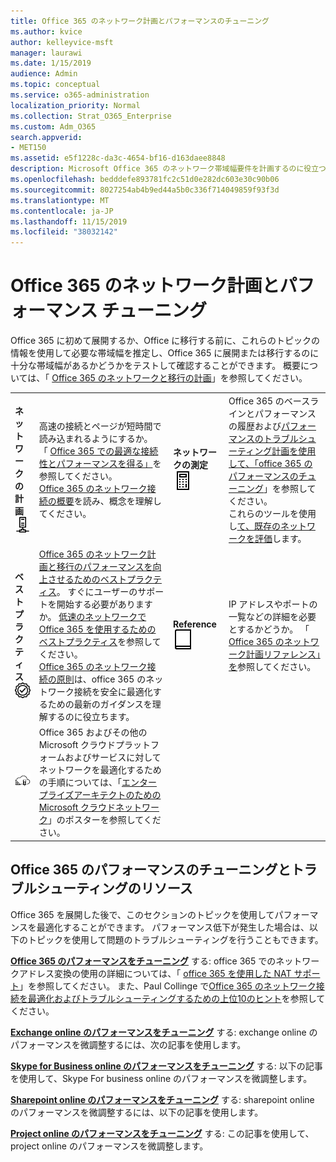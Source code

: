 ```yaml
---
title: Office 365 のネットワーク計画とパフォーマンスのチューニング
ms.author: kvice
author: kelleyvice-msft
manager: laurawi
ms.date: 1/15/2019
audience: Admin
ms.topic: conceptual
ms.service: o365-administration
localization_priority: Normal
ms.collection: Strat_O365_Enterprise
ms.custom: Adm_O365
search.appverid:
- MET150
ms.assetid: e5f1228c-da3c-4654-bf16-d163daee8848
description: Microsoft Office 365 のネットワーク帯域幅要件を計画するのに役立つ情報を示します。 展開後、Office 365 のパフォーマンスを微調整してトラブルシューティングを行うために、ここに戻ってください。
ms.openlocfilehash: bedddefe893781fc2c51d0e282dc603e30c90b06
ms.sourcegitcommit: 8027254ab4b9ed44a5b0c336f714049859f93f3d
ms.translationtype: MT
ms.contentlocale: ja-JP
ms.lasthandoff: 11/15/2019
ms.locfileid: "38032142"
---
```

# <a name="network-planning-and-performance-tuning-for-office-365"></a>Office 365 のネットワーク計画とパフォーマンス チューニング
Office 365 に初めて展開するか、Office に移行する前に、これらのトピックの情報を使用して必要な帯域幅を推定し、Office 365 に展開または移行するのに十分な帯域幅があるかどうかをテストして確認することができます。 概要については、「 [Office 365 のネットワークと移行の計画](network-and-migration-planning.md)」を参照してください。
  
|||||
|:-----|:-----|:-----|:-----|
|**ネットワークの計画** <br/> ![ネットワーク](media/5e9dcd06-601b-4b28-88dc-f524e7548794.png)           <br/> |高速の接続とページが短時間で読み込まれるようにするか。  <br/> 「 [Office 365 での最適な接続性とパフォーマンスを得る」](https://aka.ms/o365perfprinciples)を参照してください。 <br/> [Office 365 のネットワーク接続の概要](https://docs.microsoft.com/office365/enterprise/office-365-networking-overview)を読み、概念を理解してください。  <br/> |**ネットワークの測定** <br/> ![Roi](media/d690a132-4884-40eb-a918-526bb3dff3cc.png)           <br/> |Office 365 のベースラインとパフォーマンスの履歴および[パフォーマンスのトラブルシューティング計画](performance-troubleshooting-plan.md)[を使用して、「office 365 のパフォーマンスのチューニング](performance-tuning-using-baselines-and-history.md)」を参照してください。  <br/> これらのツールを使用し[て、既存のネットワークを評価](network-and-migration-planning.md#calculators)します。  <br/> |
|**ベスト プラクティス** <br/> ![ベスト プラクティス](media/2a659a5c-1007-47d3-a6c6-a19e018ab29b.png)           <br/> |[Office 365 のネットワーク計画と移行のパフォーマンスを向上させるためのベストプラクティス](network-and-migration-planning.md#BestPractices)。 すぐにユーザーのサポートを開始する必要がありますか。 [低速のネットワークで Office 365 を使用するためのベストプラクティス](https://support.office.com/article/fd16c8d2-4799-4c39-8fd7-045f06640166)を参照してください。  <br/> [Office 365 のネットワーク接続の原則](https://aka.ms/o365networkingprinciples)は、office 365 のネットワーク接続を安全に最適化するための最新のガイダンスを理解するのに役立ちます。  <br/> |**Reference** <br/> ![ブックまたはジャーナル](media/56dff3c1-f605-48d8-811f-7d13ce639ecd.png)           <br/> |IP アドレスやポートの一覧などの詳細を必要とするかどうか。 「 [Office 365 のネットワーク計画リファレンス」を](network-and-migration-planning.md#NetReference)参照してください。  <br/> |
|![「エンタープライズアーキテクトのための Microsoft クラウドネットワーク」のポスターを参照してください。](media/3094be9f-2407-4fa5-896d-aa66ef7b9bb9.png)           <br/> |Office 365 およびその他の Microsoft クラウドプラットフォームおよびサービスに対してネットワークを最適化するための手順については、「[エンタープライズアーキテクトのための Microsoft クラウドネットワーク](https://aka.ms/cloudarchnetworking)」のポスターを参照してください。  <br/> |
   
## <a name="performance-tuning-and-troubleshooting-resources-for-office-365"></a>Office 365 のパフォーマンスのチューニングとトラブルシューティングのリソース
<a name="apptuning"> </a>

Office 365 を展開した後で、このセクションのトピックを使用してパフォーマンスを最適化することができます。 パフォーマンス低下が発生した場合は、以下のトピックを使用して問題のトラブルシューティングを行うこともできます。
  
 **[Office 365 のパフォーマンスをチューニング](tune-office-365-performance.md)** する: office 365 でのネットワークアドレス変換の使用の詳細については、「 [office 365 を使用した NAT サポート](nat-support-with-office-365.md)」を参照してください。 また、Paul Collinge で[Office 365 のネットワーク接続を最適化およびトラブルシューティングするための上位10のヒント](https://blogs.technet.com/b/onthewire/archive/2014/06/18/top-10-tips-for-optimising-amp-troubleshooting-your-office-365-network-connectivity.aspx)を参照してください。 
  
 **[Exchange online のパフォーマンスをチューニング](tune-exchange-online-performance.md)** する: exchange online のパフォーマンスを微調整するには、次の記事を使用します。 
  
 **[Skype for Business online のパフォーマンスをチューニング](tune-skype-for-business-online-performance.md)** する: 以下の記事を使用して、Skype For business online のパフォーマンスを微調整します。 
  
 **[Sharepoint online のパフォーマンスをチューニング](tune-sharepoint-online-performance.md)** する: sharepoint online のパフォーマンスを微調整するには、以下の記事を使用します。 
  
 **[Project online のパフォーマンスをチューニング](https://support.office.com/article/12ba0ebd-c616-42e5-b9b6-cad570e8409c)** する: この記事を使用して、project online のパフォーマンスを微調整します。 
  

